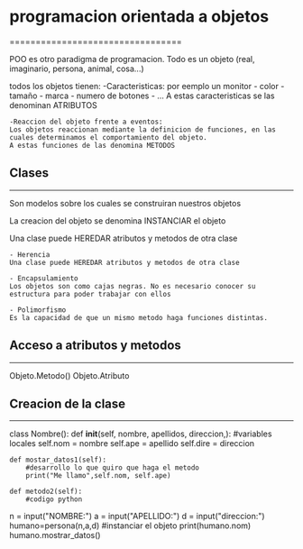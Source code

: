 # programacion orientada a objetos
=================================

POO es otro paradigma de programacion. Todo es un objeto (real, imaginario, persona, animal, cosa...)

todos los objetos tienen:
    -Caracteristicas: por eemplo un monitor
        - color
        - tamaño
        - marca
        - numero de botones 
        - ...
         A estas caracteristicas se las denominan ATRIBUTOS
    
    -Reaccion del objeto frente a eventos:
    Los objetos reaccionan mediante la definicion de funciones, en las cuales determinamos el comportamiento del objeto.
    A estas funciones de las denomina METODOS

## Clases
------
Son modelos sobre los cuales se construiran nuestros objetos

La creacion del objeto se denomina INSTANCIAR el objeto

Una clase puede HEREDAR atributos y metodos de otra clase

    - Herencia 
    Una clase puede HEREDAR atributos y metodos de otra clase

    - Encapsulamiento
    Los objetos son como cajas negras. No es necesario conocer su estructura para poder trabajar con ellos

    - Polimorfismo
    Es la capacidad de que un mismo metodo haga funciones distintas.

## Acceso a atributos y metodos
------------------------------

Objeto.Metodo()
Objeto.Atributo


## Creacion de la clase
-----------------------

class Nombre():
    def __init__(self, nombre, apellidos, direccion,):
        #variables locales
        self.nom = nombre
        self.ape = apellido
        self.dire = direccion

    def mostar_datos1(self):
        #desarrollo lo que quiro que haga el metodo
        print("Me llamo",self.nom, self.ape)

    def metodo2(self):
        #codigo python


n = input("NOMBRE:")
a = input("APELLIDO:")
d = input("direccion:")
humano=persona(n,a,d) #instanciar el objeto
print(humano.nom)
humano.mostrar_datos()

